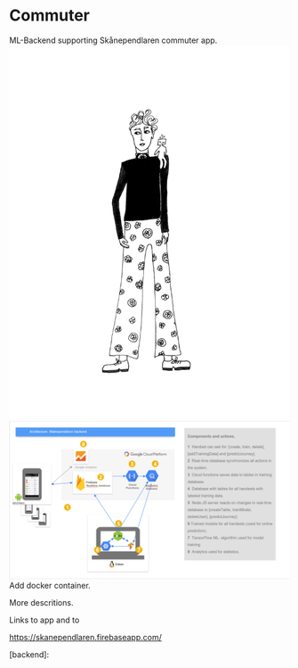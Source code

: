 # Commuter
ML-Backend supporting Skånependlaren commuter app.
![Backend](https://github.com/k3larra/commuter/blob/master/images/anna1.jpg "Relation")
![Backend](https://github.com/k3larra/commuter/blob/master/images/backend_skanependlaren.png "Little image")
Add docker container.

More descritions.

Links to app and to 

https://skanependlaren.firebaseapp.com/

[backend]:

